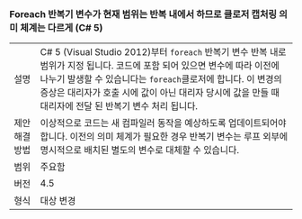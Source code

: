 ### <a name="foreach-iterator-variable-is-now-scoped-within-the-iteration-so-closure-capturing-semantics-are-different-in-c5"></a>Foreach 반복기 변수가 현재 범위는 반복 내에서 하므로 클로저 캡처링 의미 체계는 다르게 (C# 5)

|   |   |
|---|---|
|설명|C# 5 (Visual Studio 2012)부터 <code>foreach</code> 반복기 변수 반복 내로 범위가 지정 됩니다. 코드에 포함 되어 있으면 변수에 따라 이전에 나누기 발생할 수 있습니다는 <code>foreach</code>클로저에 합니다. 이 변경의 증상은 대리자가 호출 시에 값이 아닌 대리자 당시에 값을 만들 때 대리자에 전달 된 반복기 변수 처리 됩니다.|
|제안 해결 방법|이상적으로 코드는 새 컴파일러 동작을 예상하도록 업데이트되어야 합니다. 이전의 의미 체계가 필요한 경우 반복기 변수는 루프 외부에 명시적으로 배치된 별도의 변수로 대체할 수 있습니다.|
|범위|주요함|
|버전|4.5|
|형식|대상 변경|

